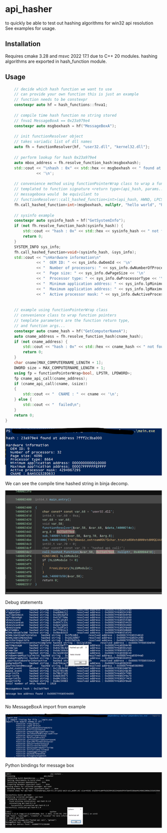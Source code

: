 # api_hasher

to quickly be able to test out hashing algorithms for win32 api resolution
See examples for usage.

## Installation
Requires cmake 3.28 and msvc 2022 17.1 due to C++ 20 modules.
hashing algorithms are exported in hash_function module.

## Usage
```cpp
    // decide which hash function we want to use
    // can provide your own function this is just an example
    // function needs to be constexpr
    constexpr auto hf = hash_functions::fnva1;

    // compile time hash function no string stored
    // fnva1 MessageBoxA == 0x23a979e4
    constexpr auto msgboxhash = hf("MessageBoxA");

    // init functionResolver object
    // takes variadic list of dll names
    auto fh = functionResolver{hf, "user32.dll", "kernel32.dll"};

    // perform lookup for hash 0x23a979e4
    auto mbox_address = fh.resolve_function_hash(msgboxhash);
    std::cout << "\nhash : 0x" << std::hex << msgboxhash << " found at address : " << mbox_address
              << '\n';

    // convenience method using functionPointerWrap class to wrap a function pointer
    // templated to function signature <return type>(api_hash, params...)
    // messageboxa would  be equivilant to
    // functionResolver::call_hashed_function<int>(api_hash, HWND, LPCSTR, LPCSTR, UINT);
    fh.call_hashed_function<int>(msgboxhash, nullptr, "hello world", "hashed api call!", MB_OK);
    
    // sysinfo example 
    constexpr auto sysinfo_hash = hf("GetSystemInfo");
    if (not fh.resolve_function_hash(sysinfo_hash)) {
        std::cout << "hash : 0x" << std::hex << sysinfo_hash << " not found\n";
        return 0;
    }
    SYSTEM_INFO sys_info;
    fh.call_hashed_function<void>(sysinfo_hash, &sys_info);
    std::cout << "\nHardware information\n"
              << "  OEM ID: " << sys_info.dwOemId << '\n'
              << "  Number of processors: " << sys_info.dwNumberOfProcessors << '\n'
              << "  Page size: " << sys_info.dwPageSize << '\n'
              << "  Processor type: " << sys_info.dwProcessorType << '\n'
              << "  Minimum application address: " << sys_info.lpMinimumApplicationAddress << '\n'
              << "  Maximum application address: " << sys_info.lpMaximumApplicationAddress << '\n'
              << "  Active processor mask: " << sys_info.dwActiveProcessorMask << '\n';

    
    // example using functionPointerWrap class
    // convenience class to wrap function pointers
    // template parameters are the function return type,
    // and function args...
    constexpr auto cname_hash = hf("GetComputerNameA");
    auto cname_address = fh.resolve_function_hash(cname_hash);
    if (not cname_address) {
        std::cout << "hash : 0x" << std::hex << cname_hash << " not found\n";
        return 0; 
    }
    char cname[MAX_COMPUTERNAME_LENGTH + 1];
    DWORD size = MAX_COMPUTERNAME_LENGTH + 1;
    using fp = functionPointerWrap<bool, LPSTR, LPDWORD>;
    fp cname_api_call(cname_address);
    if (cname_api_call(cname, &size))
    {
        std::cout << "  CNAME : " << cname << '\n';
    } else {
        std::cout << "  failed\n";
    }
    return 0;
}
```

![resources/hashed_ex.png](resources/hashed_ex.png)

We can see the compile time hashed string in binja decomp.

![resources/hashed_api.png](resources/hashed_api.png)

Debug statements

![resources/example.png](resources/example1.png)

No MessageBoxA import from example

![resources/imports.png](resources/imports.png)

Python bindings for message box

![resources/python_bindings.png](resources/python_bindings.png)


